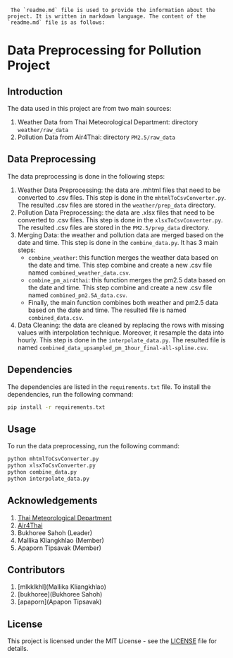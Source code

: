 
```
 The `readme.md` file is used to provide the information about the project. It is written in markdown language. The content of the `readme.md` file is as follows:
```

# Data Preprocessing for Pollution Project

## Introduction
The data used in this project are from two main sources:
1. Weather Data from Thai Meteorological Department: directory `weather/raw_data`
2. Pollution Data from Air4Thai: directory `PM2.5/raw_data`

## Data Preprocessing
The data preprocessing is done in the following steps:
1. Weather Data Preprocessing: the data are .mhtml files that need to be converted to .csv files. This step is done in the `mhtmlToCsvConverter.py`. The resulted .csv files are stored in the `weather/prep_data` directory.
2. Pollution Data Preprocessing: the data are .xlsx files that need to be converted to .csv files. This step is done in the `xlsxToCsvConverter.py`. The resulted .csv files are stored in the `PM2.5/prep_data` directory.
3. Merging Data: the weather and pollution data are merged based on the date and time. This step is done in the `combine_data.py`. It has 3 main steps:
    - `combine_weather`: this function merges the weather data based on the date and time. This step combine and create a new .csv file named `combined_weather_data.csv`.
    - `combine_pm_air4thai`: this function merges the pm2.5 data based on the date and time. This step combine and create a new .csv file named `combined_pm2.5A_data.csv`.
    - Finally, the main function combines both weather and pm2.5 data based on the date and time. The resulted file is named `combined_data.csv`.
4. Data Cleaning: the data are cleaned by replacing the rows with missing values with interpolation technique. Moreover, it resample the data into hourly. This step is done in the `interpolate_data.py`. The resulted file is named `combined_data_upsampled_pm_1hour_final-all-spline.csv`.

## Dependencies
The dependencies are listed in the `requirements.txt` file. To install the dependencies, run the following command:
```bash
pip install -r requirements.txt
```

## Usage
To run the data preprocessing, run the following command:
```bash
python mhtmlToCsvConverter.py
python xlsxToCsvConverter.py
python combine_data.py
python interpolate_data.py
```

## Acknowledgements
1. [Thai Meteorological Department](https://www.tmd.go.th/)
2. [Air4Thai](https://air4thai.pcd.go.th/)
3. Bukhoree Sahoh (Leader)
4. Mallika Kliangkhlao (Member)
5. Apaporn Tipsavak (Member)

## Contributors
1. [mlkklkhl](Mallika Kliangkhlao)
2. [bukhoree](Bukhoree Sahoh)
3. [apaporn](Apapon Tipsavak)

## License
This project is licensed under the MIT License - see the [LICENSE](LICENSE) file for details.





